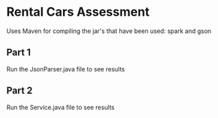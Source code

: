 # Rental Cars Assessment

Uses Maven for compiling the jar's that have been used: spark and gson

## Part 1
Run the JsonParser.java file to see results

## Part 2
Run the Service.java file to see results